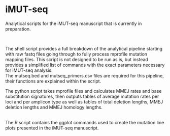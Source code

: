 # iMUT-seq
Analytical scripts for the iMUT-seq manuscript that is currently in preparation.

<br>

The shell script provides a full breakdown of the analytical pipeline starting with raw fastq files going through to fully process mprofile mutation mapping files. 
This script is not designed to be run as is, but instead provides a simplified list of commands with the exact parameters necessary for iMUT-seq analysis.
<br>The mutseq.bed and mutseq_primers.csv files are required for this pipeline, their functions are explained within the script.
<br>

The python script takes mprofile files and calculates MMEJ rates and base substitution signatures, then outputs tables of average mutation rates per loci and per amplicon type as well as tables of total deletion lengths, MMEJ deletion lengths and MMEJ homology lengths.

<br>
The R script contains the ggplot commands used to create the mutation line plots presented in the iMUT-seq manuscript.
